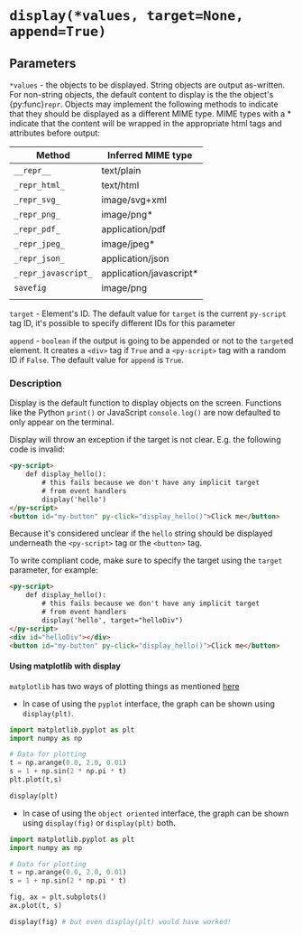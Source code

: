 # `display(*values, target=None, append=True)`

## Parameters

`*values` - the objects to be displayed. String objects are output as-written. For non-string objects, the default content to display is the the object's {py:func}`repr`. Objects may implement the following methods to indicate that they should be displayed as a different MIME type. MIME types with a * indicate that the content will be wrapped in the appropriate html tags and attributes before output:


| Method              | Inferred MIME type     |
|---------------------|------------------------|
| `__repr__`          | text/plain             |
| `_repr_html_`       | text/html              |
| `_repr_svg_`        | image/svg+xml          |
| `_repr_png_`        | image/png*             |
| `_repr_pdf_`        | application/pdf        |
| `_repr_jpeg_`       | image/jpeg*            |
| `_repr_json_`       | application/json       |
| `_repr_javascript_` | application/javascript*|
| `savefig`           | image/png              |
|                     |                        |

`target` - Element's ID. The default value for `target` is the current `py-script` tag ID, it's possible to specify different IDs for this parameter

`append` - `boolean` if the output is going to be appended or not to the `target`ed element. It creates a `<div>` tag if `True` and a `<py-script>` tag with a random ID if `False`. The default value for `append` is `True`.

### Description

Display is the default function to display objects on the screen. Functions like the Python `print()` or JavaScript `console.log()` are now defaulted to only appear on the terminal.

Display will throw an exception if the target is not clear. E.g. the following code is invalid:

```html
<py-script>
    def display_hello():
        # this fails because we don't have any implicit target
        # from event handlers
        display('hello')
</py-script>
<button id="my-button" py-click="display_hello()">Click me</button>
```

Because it's considered unclear if the `hello` string should be displayed underneath the `<py-script>` tag or the `<button>` tag.

To write compliant code, make sure to specify the target using the `target` parameter, for example:

```html
<py-script>
    def display_hello():
        # this fails because we don't have any implicit target
        # from event handlers
        display('hello', target="helloDiv")
</py-script>
<div id="helloDiv"></div>
<button id="my-button" py-click="display_hello()">Click me</button>
```

#### Using matplotlib with display

`matplotlib` has two ways of plotting things as mentioned [here](https://matplotlib.org/matplotblog/posts/pyplot-vs-object-oriented-interface/)

- In case of using the `pyplot` interface, the graph can be shown using `display(plt)`.

```python
import matplotlib.pyplot as plt
import numpy as np

# Data for plotting
t = np.arange(0.0, 2.0, 0.01)
s = 1 + np.sin(2 * np.pi * t)
plt.plot(t,s)

display(plt)
```

- In case of using the `object oriented` interface, the graph can be shown using `display(fig)` or `display(plt)` both.

```python
import matplotlib.pyplot as plt
import numpy as np

# Data for plotting
t = np.arange(0.0, 2.0, 0.01)
s = 1 + np.sin(2 * np.pi * t)

fig, ax = plt.subplots()
ax.plot(t, s)

display(fig) # but even display(plt) would have worked!
```
